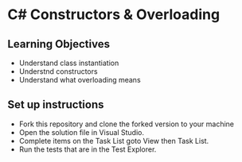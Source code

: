 # C# Constructors & Overloading

## Learning Objectives
- Understand class instantiation
- Understnd constructors
- Understand what overloading means

## Set up instructions
- Fork this repository and clone the forked version to your machine
- Open the solution file in Visual Studio.
- Complete items on the Task List goto View then Task List.
- Run the tests that are in the Test Explorer.
